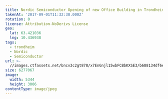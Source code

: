```yaml
---
title: Nordic Semiconductor Opening of new Office Building in Trondheim
takenAt: '2017-09-01T11:32:38.000Z'
rotation: 0
license: Attribution-NoDerivs License
geo:
  lat: 63.421036
  lng: 10.436938
tags:
  - trondheim
  - Nordic
  - Semiconductor
url: >-
  //images.ctfassets.net/bncv3c2gt878/x7EnGnjl15wbFCBbKXSE3/b688134df6ef29d36ded59192fec3a79/nordic-semiconductor-opening-of-new-office-building-in-trondheim_36170387574_o
size: 6277067
image:
  width: 5344
  height: 3006
contentType: image/jpeg
---
```



